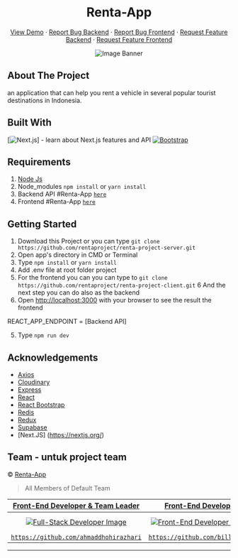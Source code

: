 <h1 align='center'>Renta-App</h1>
  <p align="center">
    <a href="">View Demo</a>
    ·
    <a href="https://github.com/rentaproject/renta-project-server/issues">Report Bug Backend</a>
    ·
    <a href="https://github.com/rentaproject/renta-project-client/issues">Report Bug Frontend</a>
    ·
    <a href="https://github.com/rentaproject/renta-project-server/pullss">Request Feature Backend</a>
    ·
    <a href="https://github.com/rentaproject/renta-project-client/pulls">Request Feature Frontend</a>
  </p>

<center>

![Image Banner](src/assets/img/hireme-app.png)

</center>

## About The Project

an application that can help you rent a vehicle in several popular tourist destinations in Indonesia.

## Built With

[![Next.js](https://nextjs.org/)] - learn about Next.js features and API
[![Bootstrap](https://img.shields.io/badge/Bootstrap-v4.6.x-blue)](https://github.com/react-bootstrap/react-bootstrap)

## Requirements

1. <a href="https://nodejs.org/en/download/">Node Js</a>
2. Node_modules `npm install` or `yarn install`
3. Backend API #Renta-App [`here`](https://github.com/rentaproject/renta-project-server)
4. Frontend #Renta-App [`here`](https://github.com/rentaproject/renta-project-client)

## Getting Started

1. Download this Project or you can type `git clone https://github.com/rentaproject/renta-project-server.git`
2. Open app's directory in CMD or Terminal
3. Type `npm install` or `yarn install`
4. Add .env file at root folder project
5. For the frontend you can you can type to `git clone https://github.com/rentaproject/renta-project-client.git`
   6 And the next step you can do also as the backend
6. Open [http://localhost:3000](http://localhost:3000) with your browser to see the result the frontend

REACT_APP_ENDPOINT = [Backend API]

5. Type `npm run dev`

## Acknowledgements

- [Axios](https://www.npmjs.com/package/axios)
- [Cloudinary](https://cloudinary.com/)
- [Express](https://www.express.com)
- [React](https://reactjs.org/)
- [React Bootstrap](https://react-bootstrap.github.io/)
- [Redis](https://redis.com/)
- [Redux](https://redux.js.org/)
- [Supabase](https://supabase.com/)
- [Next.JS] (https://nextjs.org/)

## Team - untuk project team

© [Renta-App](https://github.com/rentaproject)

> All Members of Default Team

|      <a href="https://github.com/ahmaddhohirazhari" target="_blank">**Front-End Developer & Team Leader**</a>      |                 <a href="https://github.com/billhikmah" target="_blank">**Front-End Developer**</a>                  |                 <a href="https://github.com/fadildr" target="_blank">**Front-End Developer**</a>                 |                 <a href="https://github.com/rizkyark" target="_blank">**Front-End Developer**</a>                  |                 <a href="https://github.com/saintrosid21" target="_blank">**Back-End Developer**</a>                  |                    <a href="https://github.com/RidhoBeteer" target="_blank">**Back-End Developer**</a>                    |                    <a href="https://github.com/maderisza574" target="_blank">**Front-End Developer**</a>                    |
| :----------------------------------------------------------------------------------------------------------------: | :------------------------------------------------------------------------------------------------------------------: | :--------------------------------------------------------------------------------------------------------------: | :----------------------------------------------------------------------------------------------------------------: | :-------------------------------------------------------------------------------------------------------------------: | :-----------------------------------------------------------------------------------------------------------------------: | :-------------------------------------------------------------------------------------------------------------------------: |
| [![Full-Stack Developer Image](https://avatars.githubusercontent.com/u/88100780?v=4)](https://github.com/azkar-sh) | [![Front-End Developer Image](https://avatars.githubusercontent.com/u/102822879?v=4)](https://github.com/billhikmah) | [![Front-End Developer Image](https://avatars.githubusercontent.com/u/81840819?v=4)](https://github.com/fadildr) | [![Fullstack Developer Image](https://avatars.githubusercontent.com/u/101084270?v=4)](https://github.com/rizkyark) | [![Back-End Developer Image](https://avatars.githubusercontent.com/u/110646618?v=4)](https://github.com/saintrosid21) | [![Back-End Developer Image](https://avatars.githubusercontent.com/u/16524823?v=4)](https://github.com/ahmaddhohirazhari) | [![Front-End Developer Image](https://avatars.githubusercontent.com/u/111334719?s=96&v=4)](https://github.com/maderisza574) |
|     <a href="https://github.com/ahmaddhohirazhari" target="_blank">`https://github.com/ahmaddhohirazhari`</a>      |             <a href="https://github.com/billhikmah" target="_blank">`https://github.com/billhikmah`</a>              |              <a href="https://github.com/fadildr" target="_blank">`https://github.com/fadildr`</a>               |              <a href="https://github.com/rizkyark" target="_blank">`https://github.com/rizkyark`</a>               |            <a href="https://github.com/saintrosid21" target="_blank">`https://github.com/saintrosid21`</a>            |               <a href="https://github.com/RidhoBeteer" target="_blank">`https://github.com/RidhoBeteer`</a>               |               <a href="https://github.com/maderisza574" target="_blank">`https://github.com/maderisza574`</a>               |

---
